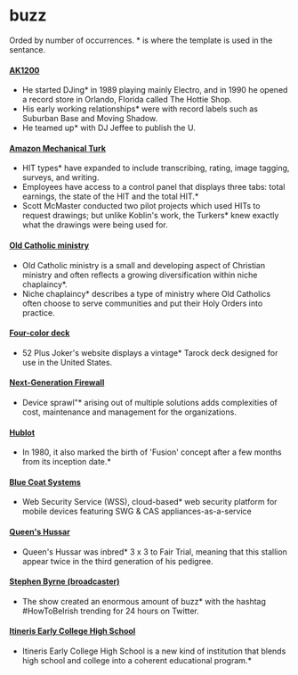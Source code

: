 #  buzz
Orded by number of occurrences. \* is where the template is used in the sentance.

#### <a href="https://en.wikipedia.org/wiki/AK1200">AK1200</a>
- He started DJing* in 1989 playing mainly Electro, and in 1990 he opened a record store in Orlando, Florida called The Hottie Shop.
- His early working relationships* were with record labels such as Suburban Base and Moving Shadow.
- He teamed up* with DJ Jeffee to publish the U.

#### <a href="https://en.wikipedia.org/wiki/Amazon_Mechanical_Turk">Amazon Mechanical Turk</a>
- HIT types* have expanded to include transcribing, rating, image tagging, surveys, and writing.
- Employees have access to a control panel that displays three tabs: total earnings, the state of the HIT and the total HIT.*
- Scott McMaster conducted two pilot projects which used HITs to request drawings; but unlike Koblin's work, the Turkers* knew exactly what the drawings were being used for.

#### <a href="https://en.wikipedia.org/wiki/Old_Catholic_ministry">Old Catholic ministry</a>
- Old Catholic ministry is a small and developing aspect of Christian ministry and often reflects a growing diversification within niche chaplaincy*.
- Niche chaplaincy* describes a type of ministry where Old Catholics often choose to serve communities and put their Holy Orders into practice.

#### <a href="https://en.wikipedia.org/wiki/Four-color_deck">Four-color deck</a>
- 52 Plus Joker's website displays a vintage* Tarock deck designed for use in the United States.

#### <a href="https://en.wikipedia.org/wiki/Next-Generation_Firewall">Next-Generation Firewall</a>
- Device sprawl"* arising out of multiple solutions adds complexities of cost, maintenance and management for the organizations.

#### <a href="https://en.wikipedia.org/wiki/Hublot">Hublot</a>
- In 1980, it also marked the birth of 'Fusion' concept after a few months from its inception date.*

#### <a href="https://en.wikipedia.org/wiki/Blue_Coat_Systems">Blue Coat Systems</a>
- Web Security Service (WSS), cloud-based* web security platform for mobile devices featuring SWG &amp; CAS appliances-as-a-service

#### <a href="https://en.wikipedia.org/wiki/Queen's_Hussar">Queen's Hussar</a>
- Queen's Hussar was inbred* 3 x 3 to Fair Trial, meaning that this stallion appear twice in the third generation of his pedigree.

#### <a href="https://en.wikipedia.org/wiki/Stephen_Byrne_(broadcaster)">Stephen Byrne (broadcaster)</a>
- The show created an enormous amount of buzz* with the hashtag #HowToBeIrish trending for 24 hours on Twitter.

#### <a href="https://en.wikipedia.org/wiki/Itineris_Early_College_High_School">Itineris Early College High School</a>
- Itineris Early College High School is a new kind of institution that blends high school and college into a coherent educational program.*
